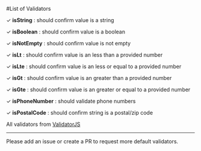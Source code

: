 #List of Validators

✓ **isString** : should confirm value is a string

✓ **isBoolean** : should confirm value is a boolean

✓ **isNotEmpty** : should confirm value is not empty

✓ **isLt** : should confirm value is an less than a provided number

✓ **isLte** : should confirm value is an less or equal to a provided number

✓ **isGt** : should confirm value is an greater than a provided number

✓ **isGte** : should confirm value is an greater or equal to a provided number

✓ **isPhoneNumber** : should validate phone numbers

✓ **isPostalCode** : should confirm string is a postal/zip code
    
All validators from [ValidatorJS](https://www.npmjs.org/package/validator)

---

Please add an issue or create a PR to request more default validators.